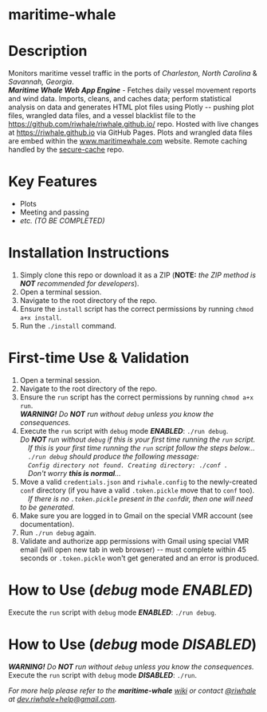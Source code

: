 # maritime-whale
# Description
Monitors maritime vessel traffic in the ports of _Charleston, North Carolina_ & _Savannah, Georgia_.<br/>
**_Maritime Whale Web App Engine_** - Fetches daily vessel movement reports and wind data. Imports, cleans, and caches data; perform statistical analysis on data and generates HTML plot files using Plotly -- pushing plot files, wrangled data files, and a vessel blacklist file to the https://github.com/riwhale/riwhale.github.io/ repo. Hosted with live changes at https://riwhale.github.io via GitHub Pages. Plots and wrangled data files are embed within the www.maritimewhale.com website. Remote caching handled by the [secure-cache](https://github.com/riwhale/secure-cache) repo.

# Key Features
* Plots
* Meeting and passing
* *etc. (TO BE COMPLETED)*

# Installation Instructions
1. Simply clone this repo or download it as a ZIP (**NOTE:** _the ZIP method is **NOT** recommended for developers_).
2. Open a terminal session.
3. Navigate to the root directory of the repo.
4. Ensure the `install` script has the correct permissions by running `chmod a+x install`.
5. Run the `./install` command.

# First-time Use & Validation
1. Open a terminal session.
2. Navigate to the root directory of the repo.
3. Ensure the `run` script has the correct permissions by running `chmod a+x run`.<br/>
***_WARNING!_** Do **_NOT_** run without `debug` unless you know the consequences.*<br/>
4. Execute the `run` script with `debug` mode **_ENABLED_**: `./run debug`.<br/>
*Do **_NOT_** run without `debug` if this is your first time running the `run` script.*<br/>
&nbsp;&nbsp;&nbsp;&nbsp;*If this is your first time running the `run` script follow the steps below...*<br/>
&nbsp;&nbsp;&nbsp;&nbsp;*`./run debug` should produce the following message:*<br/>
&nbsp;&nbsp;&nbsp;&nbsp;*`Config directory not found. Creating directory: ./conf .`*<br/>
&nbsp;&nbsp;&nbsp;&nbsp;*Don't worry **this is normal**...*<br/>
5. Move a valid `credentials.json` and `riwhale.config` to the newly-created `conf` directory (if you have a valid `.token.pickle` move that to `conf` too).<br/>
&nbsp;&nbsp;&nbsp;&nbsp;*If there is no `.token.pickle` present in the `conf`dir, then one will need to be generated.*
6. Make sure you are logged in to Gmail on the special VMR account (see documentation).
7. Run `./run debug` again.
8. Validate and authorize app permissions with Gmail using special VMR email (will open new tab in web browser) -- must complete within 45 seconds or `.token.pickle` won't get generated and an error is produced.

# How to Use (*debug* mode *ENABLED*)
Execute the `run` script with `debug` mode **_ENABLED_**: `./run debug`.

# How to Use (*debug* mode *DISABLED*)
***_WARNING!_** Do **_NOT_** run without `debug` unless you know the consequences.*<br/>
Execute the `run` script with `debug` mode **_DISABLED_**: `./run`.

_For more help please refer to the **maritime-whale** [wiki](http://riwhale.github.io/docs/docs.txt) or contact [@riwhale](https://github.com/riwhale) at [dev.riwhale+help@gmail.com](mailto:dev.riwhale+help@gmail.com)._
